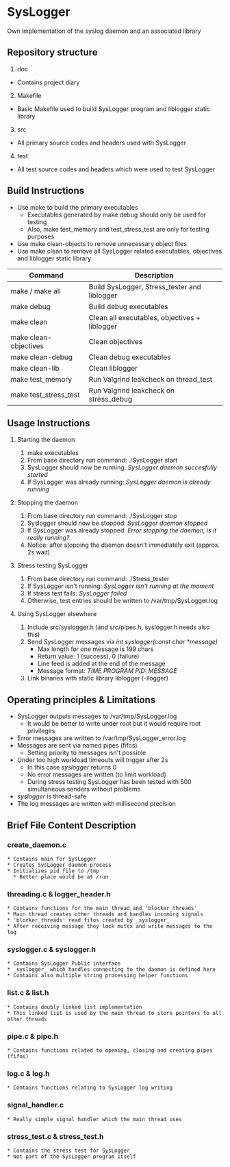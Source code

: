 # SysLogger

Own implementation of the syslog daemon and an associated library

## Repository structure

1. doc
  * Contains project diary
2. Makefile
  * Basic Makefile used to build SysLogger program and liblogger static library
3. src
  * All primary source codes and headers used with SysLogger
4. test
  * All test source codes and headers which were used to test SysLogger

## Build Instructions

* Use make to build the primary executables
  * Executables generated by make debug should only be used for testing
  * Also, make test_memory and test_stress_test are only for testing purposes
* Use make clean-objects to remove unnecessary object files
* Use make clean to remove all SysLogger related executables, objectives and liblogger static library


 Command | Description
 ------- | ------------
 make / make all | Build SysLogger, Stress_tester and liblogger
 make debug      | Build debug executables
 make clean      | Clean all executables, objectives + liblogger
 make clean-objectives | Clean objectives
 make clean-debug | Clean debug executables
 make clean-lib   | Clean liblogger
 make test_memory | Run Valgrind leakcheck on thread_test
 make test_stress_test | Run Valgrind leakcheck on stress_debug

## Usage Instructions

1. Starting the daemon
   1.  make executables
   2.  From base directory run command: ./SysLogger start
   3.  SysLogger should now be running: _SysLogger daemon succesfully started_
   4.  If SysLogger was already running: _SysLogger daemon is already running_

2. Stopping the daemon
   1. From base directory run command: ./SysLogger stop
   2. Syslogger should now be stopped: _SysLogger daemon stopped_
   3. If SysLogger was already stopped: _Error stopping the daemon, is it really running?_
   4. Notice: after stopping the daemon doesn't immediately exit (approx. 2s wait)

3. Stress testing SysLogger
   1. From base directory run command: ./Stress_tester
   2. If SysLogger isn't running: _SysLogger isn't running at the moment_
   3. If stress test fails: _SysLogger failed_
   4. Otherwise, test entries should be written to /var/tmp/SysLogger.log

4. Using SysLogger elsewhere
   1. Include src/syslogger.h (and src/pipes.h, syslogger.h needs also this)
   2. Send SysLogger messages via _int syslogger(const char *message)_
      * Max length for one message is 199 chars
      * Return value: 1 (success), 0 (failure)
      * Line feed is added at the end of the message
      * Message format: _TIME PROGRAM PID: MESSAGE_
   3. Link binaries with static library liblogger (-llogger)

## Operating principles & Limitations

  * SysLogger outputs messages to /var/tmp/SysLogger.log
    * It would be better to write under root but it would require root privileges
  * Error messages are written to /var/tmp/SysLogger_error.log
  * Messages are sent via named pipes (fifos)
    * Setting priority to messages isn't possible
  * Under too high workload timeouts will trigger after 2s
    * In this case _syslogger_ returns 0
    * No error messages are written (to limit workload)
    * During stress testing SysLogger has been tested with 500 simultaneous senders without problems
  * _syslogger_ is thread-safe
  * The log messages are written with millisecond precision


## Brief File Content Description

  ### create_daemon.c
    * Contains main for SysLogger
    * Creates SysLogger daemon process
    * Initializes pid file to /tmp
      * Better place would be at /run

  ### threading.c & logger_header.h
    * Contains functions for the main thread and 'blocker_threads'
    * Main thread creates other threads and handles incoming signals
    * 'blocker_threads' read fifos created by _syslogger_
    * After receiving message they lock mutex and write messages to the log

  ### syslogger.c & syslogger.h
    * Contains SysLogger Public interface
    * _syslogger_ which handles connecting to the daemon is defined here
    * Contains also multiple string processing helper functions

  ### list.c & list.h
    * Contains doubly linked list implementation
    * This linked list is used by the main thread to store pointers to all other threads

  ### pipe.c & pipe.h
    * Contains functions related to opening, closing and creating pipes (fifos)

  ### log.c & log.h
    * Contains functions relating to SysLogger log writing

  ### signal_handler.c
    * Really simple signal handler which the main thread uses

  ### stress_test.c & stress_test.h
    * Contains the stress test for SysLogger
    * Not part of the SysLogger program itself
